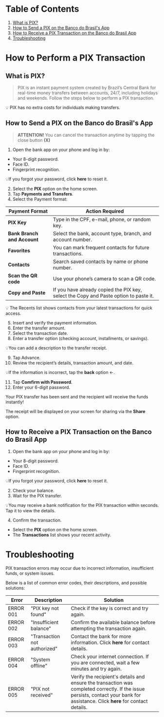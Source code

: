 # Table of Contents
1. [What is PIX?](#what-is-pix)
2. [How to Send a PIX on the Banco do Brasil's App](#how-to-send-a-pix-on-the-banco-do-brasils-app) 
3. [How to Receive a PIX Transaction on the Banco do Brasil App](#how-to-receive-a-pix-transaction-on-the-banco-do-brasil-app)
4. [Troubleshooting](#troubleshooting)

# How to Perform a PIX Transaction
## What is PIX?
> PIX is an instant payment system created by Brazil’s Central Bank for real-time money transfers between accounts, 24/7, including holidays and weekends. Follow the steps below to perform a PIX transaction.

💡 PIX has no extra costs for individuals making transfers.

## How to Send a PIX on the Banco do Brasil's App
> **ATTENTION!** You can cancel the transaction anytime by tapping the close button **(X)**
1. Open the bank app on your phone and log in by:
 *  Your 8-digit password.
 *  Face ID.
 *  Fingerprint recognition.

💡If you forgot your password, click **here** to reset it.

2. Select the **PIX** option on the home screen.
3. Tap **Payments and Transfers**.
4. Select the Payment format:

| **Payment Format** | **Action Required** |
 --- | ---
| **PIX Key** | Type in the CPF, e-mail, phone, or random key. |
| **Bank Branch and Account** | Select the bank, account type, branch, and account number. |
| **Favorites** | You can mark frequent contacts for future transactions. |
| **Contacts** | Search saved contacts by name or phone number. |
| **Scan the QR code** | Use your phone’s camera to scan a QR code. |
| **Copy and Paste** | If you have already copied the PIX key, select the Copy and Paste option to paste it. |
  
💡 The Recents list shows contacts from your latest transactions for quick access.

5. Insert and verify the payment information.
6. Enter the transfer amount.
7. Select the transaction date.
8. Enter a transfer option (checking account, installments, or savings).

💡You can add a description to the transfer receipt.

9. Tap Advance.
10. Review the recipient’s details, transaction amount, and date.

💡If the information is incorrect, tap the **back** option ←.

11. Tap **Comfirm with Password**.
12. Enter your 6-digit password.

Your PIX transfer has been sent and the recipient will receive the funds instantly! 

The receipt will be displayed on your screen for sharing via the **Share** option.

## How to Receive a PIX Transaction on the Banco do Brasil App
1. Open the bank app on your phone and log in by:
 *  Your 8-digit password.
 *  Face ID.
 *  Fingerprint recognition.

💡If you forgot your password, click **here** to reset it.

2. Check your balance.
3. Wait for the PIX transfer.
   
💡You may receive a bank notification for the PIX transaction within seconds. Tap it to view the details.

4. Confirm the transaction.
* Select the **PIX** option on the home screen.
* The **Transactions** list shows your recent activity.

# Troubleshooting
PIX transaction errors may occur due to incorrect information, insufficient funds, or system issues.

Below is a list of common error codes, their descriptions, and possible solutions:

| **Error** | **Description**  | **Solution** |
--- | --- | ---
| ERROR 001 | "PIX key not found" | Check if the key is correct and try again. |
| ERROR 002 | "Insufficient balance" | Confirm the available balance before attempting the transaction again. |
| ERROR 003 | "Transaction not authorized" | Contact the bank for more information. Click **here** for contact details. |
| ERROR 004 | "System offline" | Check your internet connection. If you are connected, wait a few minutes and try again. |
| ERROR 005 | "PIX not received" | Verify the recipient's details and ensure the transaction was completed correctly. If the issue persists, contact your bank for assistance. Click **here** for contact details. |
